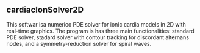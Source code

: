 ## cardiacIonSolver2D

This softwar isa numerico PDE solver for ionic cardia models in 2D with real-time graphics. The program is has three main functionalities: standard PDE solver, stadard solver with contour tracking for discordant alternans nodes, and a symmetry-reduction solver for spiral waves.

